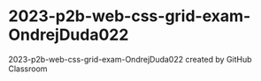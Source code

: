 # 2023-p2b-web-css-grid-exam-OndrejDuda022
2023-p2b-web-css-grid-exam-OndrejDuda022 created by GitHub Classroom
